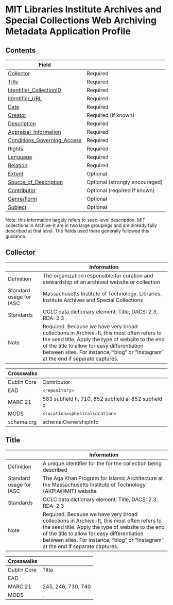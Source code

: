 # MIT Libraries Institute Archives and Special Collections Web Archiving Metadata Application Profile
## Contents
| Field                                                       |                                |
| ----------------------------------------------------------- | ------------------------------ |
| [Collector](#collector)                                     | Required                       |
| [Title](#title)                                             | Required                       |
| [Identifier_CollectionID](#identifier_collectionid)         | Required                       |
| [Identifier_URL](#identifier_url)                           | Required                       |
| [Date](#date)                                               | Required                       |
| [Creator](#creator)                                         | Required (if known)            |
| [Description](#description)                                 | Required                       |
| [Appraisal_Information](#appraisal_information)             | Required                       |
| [Conditions_Governing_Access](#conditions_governing_access) | Required                       |
| [Rights](#rights)                                           | Required                       |
| [Language](#language)                                       | Required                       |
| [Relation](#relation)                                       | Required                       |
| [Extent](#extent)                                           | Optional                       |
| [Source_of_Description](#source_of_description)             | Optional (strongly encouraged) |
| [Contributor](#contributor)                                 | Optional (required if known)   |
| [Genre/Form](#genre/form)                                   | Optional                       |
| [Subject](#subject)                                         | Optional                       |

Note: this information largely refers to seed-level description. MIT collections in Archive-It are in two large groupings and are already fully described at that level. The fields used there generally followed this guidance.

## Collector
|                         | Information                                                                                                                                                                                                                                                                       |
| ----------------------- | --------------------------------------------------------------------------------------------------------------------------------------------------------------------------------------------------------------------------------------------------------------------------------- |
| Definition              | The organization responsible for curation and stewardship of an archived website or collection                                                                                                                                                                                    |
| Standard usage for IASC | Massachusetts Institute of Technology. Libraries. Institute Archives and Special Collections                                                                                                                                                                                      |
| Standards               | OCLC data dictionary element: Title, DACS: 2.3, RDA: 2.3                                                                                                                                                                                                                          |
| Note                    | Required. Because we have very broad collections in Archive-It, this most often refers to the seed title. Apply the type of website to the end of the title to allow for easy differentiation between sites. For instance, “blog” or “Instagram” at the end if separate captures. |

| Crosswalks  |                                                     |
| ----------- | --------------------------------------------------- |
| Dublin Core | Contributor                                         |
| EAD         | ```<repository>```                                  |
| MARC 21     | 583 subfield h, 710, 852 subfield a, 852 subfield b |
| MODS        | ```<location><physicalLocation>```                  |
| schema.org  | schema:OwnershipInfo                                |

## Title
|                         | Information                                                                                                                                                                                                                                                                       |
| ----------------------- | --------------------------------------------------------------------------------------------------------------------------------------------------------------------------------------------------------------------------------------------------------------------------------- |
| Definition              | A unique identifier for the for the collection being described                                                                                                                                                                                                                    |
| Standard usage for IASC | The Aga Khan Program for Islamic Architecture at the Massachusetts Institute of Technology (AKPIA@MIT) website                                                                                                                                                                    |
| Standards               | OCLC data dictionary element: Title, DACS: 2.3, RDA: 2.3                                                                                                                                                                                                                          |
| Note                    | Required. Because we have very broad collections in Archive-It, this most often refers to the seed title. Apply the type of website to the end of the title to allow for easy differentiation between sites. For instance, “blog” or “Instagram” at the end if separate captures. |

| Crosswalks  |                                                           |
| ----------- | --------------------------------------------------------- |
| Dublin Core | Title                                                     |
| EAD         | <unittitle>                                               |
| MARC 21     | 245, 246, 730, 740                                        |
| MODS        | <titleInfo>,<title>,<titleInfo type=“alternative”><title> |
| schema.org  | schema:name                                               |
## Identifier_CollectionID
|                         | Information                                                                                                               |
| ----------------------- | ------------------------------------------------------------------------------------------------------------------------- |
| Definition              | A unique identifier for the for the collection being described                                                            |
| Standard usage for IASC | The IASC collection identifier such as MC-#### for manuscript collections or AC-#### for archival collections             |
| Standards               | DACS Chapter: 2.1                                                                                                         |
| Note                    | Required. Repeatable if the collection falls under multiple collections, for instance a center that is interdisciplinary. |

| Crosswalks  |                   |
| ----------- | ----------------- |
| Dublin Core | Identifier        |
| EAD         | <unitid>          |
| MARC 21     | 090               |
| MODS        | <identifier>      |
| schema.org  | schema:identifier |
## Identifier_URL
|                         | Information                                                                                                                                                                                                                                                                                                       |
| ----------------------- | ----------------------------------------------------------------------------------------------------------------------------------------------------------------------------------------------------------------------------------------------------------------------------------------------------------------- |
| Definition              | The seed URL, for instance https://economics.mit.edu                                                                                                                                                                                                                                                              |
| Standard usage for IASC | Massachusetts Institute of Technology. Libraries. Institute Archives and Special Collections                                                                                                                                                                                                                      |
| Note                    | Required. Seed URL will be added automatically in Archive-It. Used in ArchivesSpace in a digital object as the identifier. Can be used in Archive-It for URL’s for where the seed was previously hosted. Create a custom field called “previous_URL”, for instance previous_URL: http://web.mit.edu/economics/www |

| Crosswalks  |                |
| ----------- | -------------- |
| Dublin Core | Identifier     |
| EAD         | <dao href= >   |
| MARC 21     | 856 subfield u |
| MODS        | <url>          |
| schema.org  | schema:url     |
## Date
|                         | Information                                                                                                                                                                                                                       |
| ----------------------- | --------------------------------------------------------------------------------------------------------------------------------------------------------------------------------------------------------------------------------- |
| Definition              | A single date or span of dates associated with the capture of an archived website or collection                                                                                                                     |
| Standard usage for IASC | 2018-07-04 – ongoing                                                                                                                                                                                                              |
| Standards               | OCLC data dictionary element: Date, DACS Chapter: 2.4                                                                                                                                                                              |
| Note                    | Required. This will automatically be generated in Archive-It. Mostly used at the collection level or in ArchivesSpace and should at least list the date when crawling started. If seed becomes inactive, list end date there too. |

| Crosswalks  |                                                                                 |
| ----------- | ------------------------------------------------------------------------------- |
| Dublin Core | Date                                                                            |
| EAD         | <unitdate>                                                                      |
| MARC 21     | 008 bytes 07-14, 245 subfield f, 260 subfield c, 264 subfield c, 583 subfield c |
| MODS        | <dateCaptured>                                                                  |
| schema.org  | schema:dateCreated                                                              |
## Creator
|                         | Information                                                                                                                                                                                                                                                                                                                                                                       |
| ----------------------- | --------------------------------------------------------------------------------------------------------------------------------------------------------------------------------------------------------------------------------------------------------------------------------------------------------------------------------------------------------------------------------- |
| Definition              | Use this element for an organization or person when you are certain of the principal responsibility for having created the intellectual content                                                                                                                                                                                                                                   |
| Standard usage for IASC | The creator’s name, for instance: Massachusetts Institute of Technology. Computer Science and Artificial Intelligence Laboratory                                                                                                                                                                                                                                                  |
| Standards               | OCLC data dictionary element: Creator, DACS Chapter: 2.6, RDA Section 3                                                                                                                                                                                                                                                                                                           |
| Note                    | Required if known. Repeatable. If possible, use the agent name listed in ArchivesSpace. If they do exist there, use the VIAF and the LC Name Authority File when filling in a name. If one does not exist, derive one that follows LCNAF guidelines. In case of doubt, use Contributor for creators that may not have principal responsibility for creating intellectual content. |

| Crosswalks  |                                                                          |
| ----------- | ------------------------------------------------------------------------ |
| Dublin Core | Creator                                                                  |
| EAD         | <origination><persname>, <origination><corpname>, <origination><famname> |
| MARC 21     | 100, 110, 700, 710                                                       |
| MODS        | <creator>                                                                |
| schema.org  | schema:creator                                                           |
## Description
|                         | Information                                                                                                                                    |
| ----------------------- | ---------------------------------------------------------------------------------------------------------------------------------------------- |
| Definition              | One or more notes explaining the content, context, and other aspects of an archived website or collection                                      |
| Standard usage for IASC | Briefly describe the scope and content of the collection or seed. Include what the page(s) is about and some information about the creator(s). |
| Standards               | OCLC data dictionary element: Description, DACS Chapter: 3.1                                                                                   |
| Note                    | Required                                                                                                                                       |

| Crosswalks  |                                                    |
| ----------- | -------------------------------------------------- |
| Dublin Core | Description                                        |
| EAD         | <abstract>, <accruals>, <bioghist>, <scopecontent> |
| MARC 21     | 500, 505, 520, 540, 541, 545, 555, 561, 584        |
| MODS        | <abstract>, <note>                                 |
| schema.org  | schema:description                                 |
## Appraisal_Information
|                         | Information                                                                                                                                                                                                                                                               |
| ----------------------- | ------------------------------------------------------------------------------------------------------------------------------------------------------------------------------------------------------------------------------------------------------------------------- |
| Definition              | This element provides information about the rationale for appraisal decisions                                                                                                                                                                                             |
| Standard usage for IASC | Provide a reason why the website seed is being crawled and seed scoping decisions regarding what level of crawl and blocking hosts etc. After describing seed scoping decisions append: “If you would like to see the full scoping details, please contact the collector” |
| Standards               | OCLC data dictionary element: Description, DACS Chapter: 5.3                                                                                                                                                                                                              |
| Note                    | Required. Write these in a human readable format in general categories of scoping rules.                                                                                                                                                                                  |

| Crosswalks  |                        |
| ----------- | ---------------------- |
| Dublin Core | Description            |
| EAD         | <appraisal>, <acqinfo> |
| MARC 21     | 583                    |
| MODS        | <abstract>, <note>     |
| schema.org  | schema:description     |
## Conditions_Governing_Access
|                         | Information                                                                                                                                                                                                                                                                                                               |
| ----------------------- | ------------------------------------------------------------------------------------------------------------------------------------------------------------------------------------------------------------------------------------------------------------------------------------------------------------------------- |
| Definition              | Statement of conditions that restrict user access to the archived content                                                                                                                                                                                                                                                 |
| Standard usage for IASC | For MIT records, note any restrictions based on the [Institute Records Access Policy](https://libraries.mit.edu/archives/managing/policy-access.html). For manuscript collections, note any restrictions based on the donor agreement for new collections or the access note in the finding aid for existing collections. |
| Standards               | OCLC data dictionary element: Rights, DACS Chapter: 4.1                                                                                                                                                                                                                                                                   |
| Note                    | Required                                                                                                                                                                                                                                                                                                                  |

| Crosswalks  |                                            |
| ----------- | ------------------------------------------ |
| Dublin Core | Rights                                     |
| EAD         | <accessrestrict>                           |
| MARC 21     | 506                                        |
| MODS        | <accessCondition>                          |
| schema.org  | schema:license, schema:isAccessibleForFree |
## Rights
|                         | Information                                                                                                                                                                              |
| ----------------------- | ---------------------------------------------------------------------------------------------------------------------------------------------------------------------------------------- |
| Definition              | Standardized statement of permissions for re-use granted by intellectual property law or other legal agreements                                                                          |
| Standard usage for IASC | Insert standard rights statement for archival or manuscript collection. Once the guidance from MIT Libraries is available, use the applicable rights statement from rightsstatements.org |
| Standards               | OCLC data dictionary element: Rights, DACS Chapter: 4.1                                                                                                                                  |
| Note                    | Required                                                                                                                                                                                 |

| Crosswalks  |                                            |
| ----------- | ------------------------------------------ |
| Dublin Core | Rights                                     |
| EAD         | <userestrict>                              |
| MARC 21     | 540, 542                                   |
| MODS        | <accessCondition>                          |
| schema.org  | schema:license, schema:isAccessibleForFree |
## Language
|                         | Information                                                                                                 |
| ----------------------- | ----------------------------------------------------------------------------------------------------------- |
| Definition              | The language(s) of the archived content, including visual and audio resources with language components      |
| Standard usage for IASC | English                                                                                                     |
| Standards               | OCLC data dictionary element: Language, DACS Chapter: 4.5                                                   |
| Note                    | Required. Repeatable field. Use again if multiple languages. Use language as listed in ArchivesSpace field. |

| Crosswalks  |                           |
| ----------- | ------------------------- |
| Dublin Core | Language                  |
| EAD         | <langmaterial><language>  |
| MARC 21     | 008 bytes 35-37, 041, 546 |
| MODS        | <language>                |
| schema.org  | schema:inLanguage         |
## Relation
|                         | Information                                                                                                                                                                         |
| ----------------------- | ----------------------------------------------------------------------------------------------------------------------------------------------------------------------------------- |
| Definition              | The archival collection which the collection belongs                                                                                                                                |
| Standard usage for IASC | The collection name such as, Massachusetts Institute of Technology, Aga Khan Program for Islamic Architecture records                                                               |
| Standards               | OCLC data dictionary element: Relation                                                                                                                                              |
| Note                    | Required. In Archive-It, we provide this information through the Related Archival Materials plug-in. In ArchivesSpace the Archival and Digital Object will be linked to a resource. |

| Crosswalks  |                                                      |
| ----------- | ---------------------------------------------------- |
| Dublin Core | Contributor                                          |
| EAD         | <unittitle> (of parent component), <relatedmaterial> |
| MARC 21     | 580, 730, 773, 787>                                  |
| MODS        | <relatedItem>                                        |
## Extent
|                         | Information                                                       |
| ----------------------- | ----------------------------------------------------------------- |
| Definition              | An indication of the size of an archived website or collection.   |
| Standard usage for IASC | 1 archived website                                                |
| Standards               | DACS Chapter: 2.5                                                 |
| Note                    | Optional field. More appropriate in ArchivesSpace than Archive-It |

| Crosswalks  |                               |
| ----------- | ----------------------------- |
| Dublin Core | Format                        |
| EAD         | <physdesc><extent>            |
| MARC 21     | 300, 347                      |
| MODS        | <physicalDescription><extent> |
| schema.org  | schema:description            |
## Source_of_Description
|                         | Information                                                                                                                                |
| ----------------------- | ------------------------------------------------------------------------------------------------------------------------------------------ |
| Definition              | Information about the gathering or creation of the metadata itself, such as sources of data or the date on which source data was obtained. |
| Standard usage for IASC | Description by <name> based on archived web page captured Sept. 22, 2016; title from title screen (viewed Oct. 27, 2016)                   |
| Standards               | DACS Chapter: 7.1.8                                                                                                                        |
| Note                    | Optional field (though strongly encouraged)                                                                                                |

| Crosswalks  |                                                      |
| ----------- | ---------------------------------------------------- |
| Dublin Core | Source_of_Description                                |
| EAD         | <processinfo>                                        |
| MARC 21     | 588                                                  |
| MODS        | <note>                                               |
| schema.org  | schema:description, schema:disambiguatingDescription |
## Contributor
|                         | Information                                                                                                                                                                                                                                                                           |
| ----------------------- | ------------------------------------------------------------------------------------------------------------------------------------------------------------------------------------------------------------------------------------------------------------------------------------- |
| Definition              | An organization or person secondarily responsible for the content of an archived website or collection                                                                                                                                                                                |
| Standard usage for IASC | The contributor name, such as: Massachusetts Institute of Technology. Computer Science and Artificial Intelligence Laboratory                                                                                                                                                         |
| Standards               | OCLC Data Dictionary Element: Contributor, RDA Section 3, RDA 20, 22                                                                                                                                                                                                                  |
| Note                    | Optional, required if creator unknown. Repeatable field. If possible use, the agent name listed in ArchivesSpace. If it does not do exist there, use the VIAF and the LC Name Authority File when filling in a name. If one does not exist, derive one that follows LCNAF guidelines. |

| Crosswalks  |                                                                                |
| ----------- | ------------------------------------------------------------------------------ |
| Dublin Core | Contributor                                                                    |
| EAD         | <controlaccess><persname>, <controlaccess><corpname>, <controlaccess><famname> |
| MARC 21     | 700                                                                            |
| MODS        | <name>                                                                         |
| schema.org  | schema:contributor                                                             |
## Genre/Form
|                         | Information                                                                                                                                      |     |
| ----------------------- | ------------------------------------------------------------------------------------------------------------------------------------------------ | --- |
| Definition              | A term specifying the type of content in an archived website or collection                                                                       |     |
| Standard usage for IASC | Websites, Department website, News article, etc.                                                                                                 |     |
| Note                    | Optional field. Use the genre/form as they exist in ArchivesSpace. If not there, use one from an appropriate authority such as the LCGFT or AAT. |     |

| Crosswalks  |                            |
| ----------- | -------------------------- |
| Dublin Core | Type                       |
| EAD         | <controlaccess><genreform> |
| MARC 21     | 655                        |
| MODS        | <genre>                    |
| schema.org  | schema:genre               |
## Subject
|                         | Information                                                                                                                                                                              |
| ----------------------- | ---------------------------------------------------------------------------------------------------------------------------------------------------------------------------------------- |
| Definition              | Primary topic(s) describing the content of an archived website or collection                                                                                                             |
| Standard usage for IASC | One or more subjects that describe the content. Such as 'Computers'                                                                                                                      |
| Note                    | Optional field. If possible, use a subject listed in ArchivesSpace. If no subject, use a Subject Heading listed in FAST. If one does not exist, derive one that follows LCSH guidelines. |

| Crosswalks  |                                                                           |
| ----------- | ------------------------------------------------------------------------- |
| Dublin Core | Subject                                                                   |
| EAD         | <controlaccess>                                               |
| MARC 21     | 600, 610, 611, 630, 647, 648, 650, 651, 653, 654, 656, 657, 658, 662, 69x |
| MODS        | <subject>                                                                 |
| schema.org  | schema:about                                                              |

## Sources

Most elements taken from the University of [Virginia Library Web Archiving Metadata Application Profile](https://docs.google.com/document/d/1M5kTUtUjob7YB7MpEd_Jl5lRsuZprxNZQZ6rELmJjeE/edit) and the OCLC [“Decriptive Metadata for Web Archiving”](https://www.oclc.org/research/publications/2018/oclcresearch-descriptive-metadata.html) report. In cases where additional fields were added the relevant standards and crosswalks are cited. Thanks to Elizabeth England, Eric Hanson, and Amy Wickner for feedback and suggestions.
